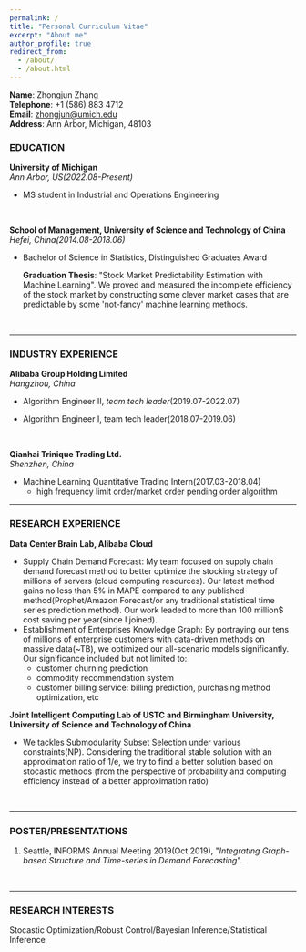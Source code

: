 ```yaml
---
permalink: /
title: "Personal Curriculum Vitae"
excerpt: "About me"
author_profile: true
redirect_from: 
  - /about/
  - /about.html
---
```

**Name**: Zhongjun Zhang\
**Telephone**: +1 (586) 883 4712 \
**Email**: zhongjun@umich.edu\
**Address**: Ann Arbor, Michigan, 48103
<br>

### EDUCATION
**University of Michigan**\
*Ann Arbor, US(2022.08-Present)*
- MS student in Industrial and Operations Engineering
<br>

**School of Management, University of Science and Technology of China**\
*Hefei, China(2014.08-2018.06)*
- Bachelor of Science in Statistics, Distinguished Graduates Award

  **Graduation Thesis**: "Stock Market Predictability Estimation with Machine Learning". We proved and measured the incomplete efficiency of the stock market by constructing some clever market cases that are predictable by some 'not-fancy' machine learning methods.
<br>

---
### INDUSTRY EXPERIENCE
**Alibaba Group Holding Limited**\
*Hangzhou, China*
- Algorithm Engineer II, *team tech leader*(2019.07-2022.07)

- Algorithm Engineer I, team tech leader(2018.07-2019.06)
<br>

**Qianhai Trinique Trading Ltd.**\
*Shenzhen, China*
- Machine Learning Quantitative Trading Intern(2017.03-2018.04)
  - high frequency limit order/market order pending order algorithm 

---

### RESEARCH EXPERIENCE

**Data Center Brain Lab, Alibaba Cloud**
  - Supply Chain Demand Forecast: My team focused on supply chain demand forecast method to better optimize the stocking strategy of millions of servers (cloud computing resources). Our latest method gains no less than 5% in MAPE compared to any published method(Prophet/Amazon Forecast/or any traditional statistical time series prediction method). Our work leaded to more than 100 million$ cost saving per year(since I joined). 
  - Establishment of Enterprises Knowledge Graph: By portraying our tens of millions of enterprise customers with data-driven methods on massive data(~TB), we optimized our all-scenario models significantly. Our significance included but not limited to:
    - customer churning prediction
    - commodity recommendation system
    - customer billing service: billing prediction, purchasing method optimization, etc

**Joint Intelligent Computing Lab of USTC and Birmingham University, University of Science and Technology of China**
  - We tackles Submodularity Subset Selection under various constraints(NP). Considering the traditional stable solution with an approximation ratio of 1/e, we try to find a better solution based on stocastic methods (from the perspective of probability and computing efficiency instead of a better approximation ratio)
<br>

---
### POSTER/PRESENTATIONS
1. Seattle, INFORMS Annual Meeting 2019(Oct 2019), "*Integrating Graph-based Structure and Time-series in Demand Forecasting*".
<br>

---
### RESEARCH INTERESTS
Stocastic Optimization/Robust Control/Bayesian Inference/Statistical Inference

